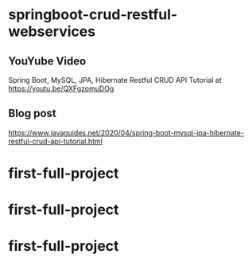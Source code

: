 # springboot-crud-restful-webservices
## YouYube Video
Spring Boot, MySQL, JPA, Hibernate Restful CRUD API Tutorial at https://youtu.be/QXFgzomuDOg

## Blog post
https://www.javaguides.net/2020/04/spring-boot-mysql-jpa-hibernate-restful-crud-api-tutorial.html
# first-full-project
# first-full-project
# first-full-project
